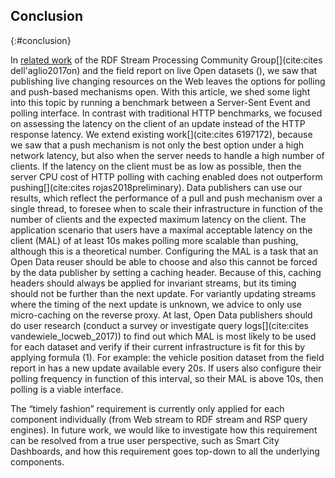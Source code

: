 ## Conclusion
{:#conclusion}

In [related work](#related_work) of the RDF Stream Processing Community Group[](cite:cites dell'aglio2017on) and the field report on live Open datasets ([](#fieldreport)), we saw that publishing live changing resources on the Web leaves the options for polling and push-based mechanisms open. With this article, we shed some light into this topic by running a benchmark between a Server-Sent Event and polling interface. In contrast with traditional HTTP benchmarks, we focused on assessing the latency on the client of an update instead of the HTTP response latency. We extend existing work[](cite:cites 6197172), because we saw that a push mechanism is not only the best option under a high network latency, but also when the server needs to handle a high number of clients. If the latency on the client must be as low as possible, then the server CPU cost of HTTP polling with caching enabled does not outperform pushing[](cite:cites rojas2018preliminary). Data publishers can use our results, which reflect the performance of a pull and push mechanism over a single thread, to foresee when to scale their infrastructure in function of the number of clients and the expected maximum latency on the client. The application scenario that users have a maximal acceptable latency on the client (MAL) of at least 10s makes polling more scalable than pushing, although this is a theoretical number. Configuring the MAL is a task that an Open Data reuser should be able to choose and also this cannot be forced by the data publisher by setting a caching header. Because of this, caching headers should always be applied for invariant streams, but its timing should not be further than the next update. For variantly updating streams where the timing of the next update is unknown, we advice to only use micro-caching on the reverse proxy. At last, Open Data publishers should do user research (conduct a survey or investigate query logs[](cite:cites vandewiele_locweb_2017)) to find out which MAL is most likely to be used for each dataset and verify if their current infrastructure is fit for this by applying formula (1). For example: the vehicle position dataset from the field report in [](#fieldreport) has a new update available every 20s. If users also configure their polling frequency in function of this interval, so their MAL is above 10s, then polling is a viable interface.

The “timely fashion” requirement is currently only applied for each component individually (from Web stream to RDF stream and RSP query engines). In future work, we would like to investigate how this requirement can be resolved from a true user perspective, such as Smart City Dashboards, and how this requirement goes top-down to all the underlying components.
